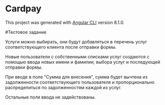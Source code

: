 # Cardpay

This project was generated with [Angular CLI](https://github.com/angular/angular-cli) version 8.1.0.

#Тестовое задание

Услуги можно выбирать, они будут добавляться в перечень услуг соответствующего клиента после отправки формы.

Новые пользователи с собственными списками услуг создаются с помощью ввода новых имени и фамилии, выбора услуг и последующей отправки формы.

При вводе в поле "Сумма для внесения", сумма будет вычтена из задолженности соответствующего пользователя и пропорционально распределиться по задолженностям каждой из услуг.

Остальные поля ввода не задействованы.


